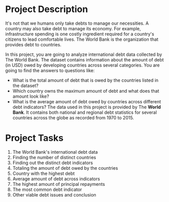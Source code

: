# Project Description
It's not that we humans only take debts to manage our necessities. A country may also take debt to manage its economy. For example, infrastructure spending is one costly ingredient required for a country's citizens to lead comfortable lives. The World Bank is the organization that provides debt to countries.

In this project, you are going to analyze international debt data collected by The World Bank. The dataset contains information about the amount of debt (in USD) owed by developing countries across several categories. You are going to find the answers to questions like:

- What is the total amount of debt that is owed by the countries listed in the dataset?
- Which country owns the maximum amount of debt and what does that amount look like?
- What is the average amount of debt owed by countries across different debt indicators?
The data used in this project is provided by The **World Bank**. It contains both national and regional debt statistics for several countries across the globe as recorded from 1970 to 2015.

# Project Tasks
1. The World Bank's international debt data
2. Finding the number of distinct countries
3. Finding out the distinct debt indicators
4. Totaling the amount of debt owed by the countries
5. Country with the highest debt
6. Average amount of debt across indicators
7. The highest amount of principal repayments
8. The most common debt indicator
9. Other viable debt issues and conclusion
